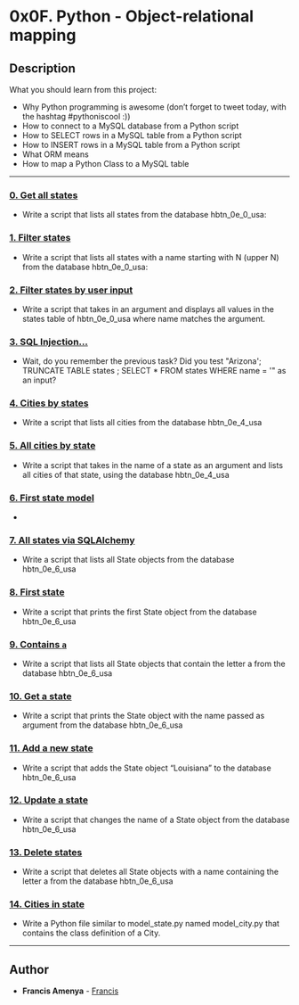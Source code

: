 # 0x0F. Python - Object-relational mapping

## Description
What you should learn from this project:

* Why Python programming is awesome (don’t forget to tweet today, with the hashtag #pythoniscool :))
* How to connect to a MySQL database from a Python script
* How to SELECT rows in a MySQL table from a Python script
* How to INSERT rows in a MySQL table from a Python script 
* What ORM means
* How to map a Python Class to a MySQL table

---

### [0. Get all states](./0-select_states.py)
* Write a script that lists all states from the database hbtn_0e_0_usa: 


### [1. Filter states](./1-filter_states.py)
* Write a script that lists all states with a name starting with N (upper N) from the database hbtn_0e_0_usa: 


### [2. Filter states by user input](./2-my_filter_states.py)
* Write a script that takes in an argument and displays all values in the states table of hbtn_0e_0_usa where name matches the argument.


### [3. SQL Injection...](./3-my_safe_filter_states.py)
* Wait, do you remember the previous task? Did you test "Arizona'; TRUNCATE TABLE states ; SELECT * FROM states WHERE name = '" as an input?


### [4. Cities by states](./4-cities_by_state.py)
* Write a script that lists all cities from the database hbtn_0e_4_usa 


### [5. All cities by state](./5-filter_cities.py)
* Write a script that takes in the name of a state as an argument and lists all cities of that state, using the database hbtn_0e_4_usa 


### [6. First state model](./model_state.py)
* 


### [7. All states via SQLAlchemy](./7-model_state_fetch_all.py)
* Write a script that lists all State objects from the database hbtn_0e_6_usa 


### [8. First state](./8-model_state_fetch_first.py)
* Write a script that prints the first State object from the database hbtn_0e_6_usa 


### [9. Contains `a`](./9-model_state_filter_a.py)
* Write a script that lists all State objects that contain the letter a from the database hbtn_0e_6_usa 


### [10. Get a state](./10-model_state_my_get.py)
* Write a script that prints the State object with the name passed as argument from the database hbtn_0e_6_usa 


### [11. Add a new state](./11-model_state_insert.py)
* Write a script that adds the State object “Louisiana” to the database hbtn_0e_6_usa 


### [12. Update a state](./12-model_state_update_id_2.py)
* Write a script that changes the name of a State object from the database hbtn_0e_6_usa 


### [13. Delete states](./13-model_state_delete_a.py)
* Write a script that deletes all State objects with a name containing the letter a from the database hbtn_0e_6_usa 


### [14. Cities in state](./model_city.py)
* Write a Python file similar to model_state.py named model_city.py that contains the class definition of a City.

---

## Author
* **Francis Amenya** - [Francis](https://github.com/FrancisAmenya)